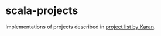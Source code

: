 # scala-projects
Implementations of projects described in [project list by Karan](https://github.com/karan/Projects).
